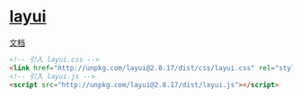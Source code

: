 # [layui](https://layui.dev/)

[文档](https://layui.dev/docs/2.8/)

```html
<!-- 引入 layui.css -->
<link href="http://unpkg.com/layui@2.8.17/dist/css/layui.css" rel="stylesheet">
<!-- 引入 layui.js -->
<script src="http://unpkg.com/layui@2.8.17/dist/layui.js"></script>
```
